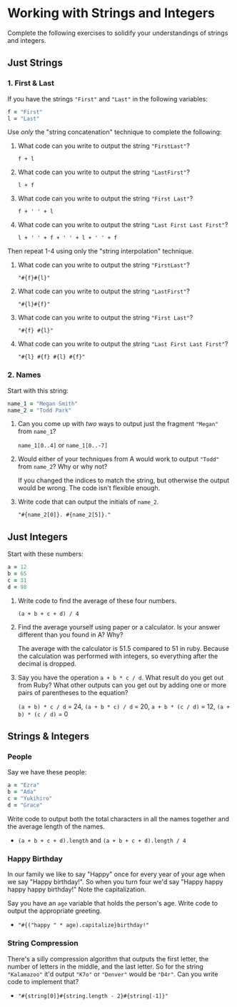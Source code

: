 # Working with Strings and Integers

Complete the following exercises to solidify your understandings of strings and integers.

## Just Strings

### 1. First & Last

If you have the strings `"First"` and `"Last"` in the following variables:

```ruby
f = "First"
l = "Last"
```

Use *only* the "string concatenation" technique to complete the following:

1. What code can you write to output the string `"FirstLast"`?

   `f + l`

2. What code can you write to output the string `"LastFirst"`?

   `l + f`

3. What code can you write to output the string `"First Last"`?

   `f + ' ' + l`

4. What code can you write to output the string `"Last First Last First"`?

   `l + ' ' + f + ' ' + l + ' ' + f`

Then repeat 1-4 using only the "string interpolation" technique.

1. What code can you write to output the string `"FirstLast"`?

   `"#{f}#{l}"`

2. What code can you write to output the string `"LastFirst"`?

   `"#{l}#{f}"`

3. What code can you write to output the string `"First Last"`?

   `"#{f} #{l}"`

4. What code can you write to output the string `"Last First Last First"`?

   `"#{l} #{f} #{l} #{f}"`

### 2. Names

Start with this string:

```ruby
name_1 = "Megan Smith"
name_2 = "Todd Park"
```

1. Can you come up with *two* ways to output just the fragment `"Megan"` from `name_1`?

   `name_1[0..4]` or `name_1[0..-7]`

2. Would either of your techniques from A would work to output `"Todd"` from `name_2`? Why or why not?

   If you changed the indices to match the string, but otherwise the output would be wrong. The code isn't flexible enough.

3. Write code that can output the initials of `name_2`.

   `"#{name_2[0]}. #{name_2[5]}."`   

## Just Integers

Start with these numbers:

```ruby
a = 12
b = 65
c = 31
d = 98
```

1. Write code to find the average of these four numbers.

   `(a + b + c + d) / 4`

2. Find the average yourself using paper or a calculator. Is your answer different than you found in A? Why?

   The average with the calculator is 51.5 compared to 51 in ruby. Because the calculation was performed with integers, so everything after the decimal is dropped.

3. Say you have the operation `a + b * c / d`. What result do you get out from Ruby? What other outputs can you get out by adding one or more pairs of parentheses to the equation?

   `(a + b) * c / d` = 24, `(a + b * c) / d` = 20, `a + b * (c / d)` = 12, `(a + b) * (c / d)` = 0

## Strings & Integers

### People

Say we have these people:

```ruby
a = "Ezra"
b = "Ada"
c = "Yukihiro"
d = "Grace"
```

Write code to output both the total characters in all the names together and the average length of the names.
- `(a + b + c + d).length` and `(a + b + c + d).length / 4`

### Happy Birthday

In our family we like to say "Happy" once for every year of your age when we say "Happy birthday!". So when you turn
four we'd say "Happy happy happy happy birthday!" Note the capitalization.

Say you have an `age` variable that holds the person's age. Write code to output the appropriate greeting.

- `"#{("happy " * age).capitalize}birthday!"`

### String Compression

There's a silly compression algorithm that outputs the first letter, the number of letters in the middle,
and the last letter. So for the string `"Kalamazoo"` it'd output `"K7o"` or `"Denver"` would be `"D4r"`.
Can you write code to implement that?

- `"#{string[0]}#{string.length - 2}#{string[-1]}"`
